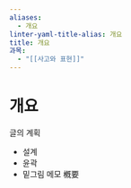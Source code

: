 ```yaml
---
aliases:
  - 개요
linter-yaml-title-alias: 개요
title: 개요
과목:
  - "[[사고와 표현]]"
---
```


# 개요

글의 계획
 - 설계
 - 윤곽
 - 밑그림
메모
槪要
